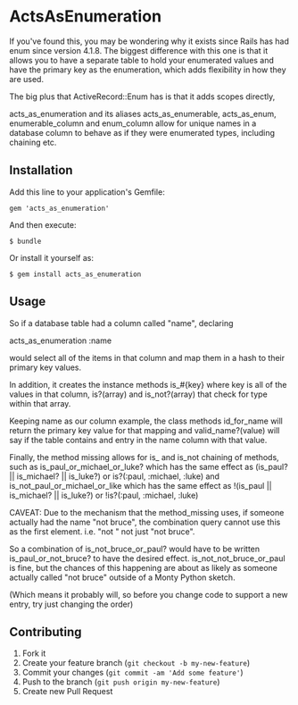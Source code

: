 # ActsAsEnumeration

If you've found this, you may be wondering why it exists since Rails has had enum since version 4.1.8. The biggest 
difference with this one is that it allows you to have a separate table to hold your enumerated values and have the 
primary key as the enumeration, which adds flexibility in how they are used.

The big plus that ActiveRecord::Enum has is that it adds scopes directly, 

acts_as_enumeration and its aliases acts_as_enumerable, acts_as_enum, enumerable_column and enum_column
allow for unique names in a database column to behave as if they were enumerated
types, including chaining etc.

## Installation

Add this line to your application's Gemfile:

    gem 'acts_as_enumeration'

And then execute:

    $ bundle

Or install it yourself as:

    $ gem install acts_as_enumeration

## Usage

So if a database table had a column called "name", declaring

   acts_as_enumeration :name

would select all of the items in that column and map them in a hash to their
primary key values.

In addition, it creates the instance methods is_#{key} where key is all of the
values in that column, is?(array) and is_not?(array) that check for type within
that array.

Keeping name as our column example, the class methods id_for_name will return
the primary key value for that mapping and valid_name?(value) will say if the
table contains and entry in the name column with that value.

Finally, the method missing allows for is_ and is_not chaining of methods, such
as is_paul_or_michael_or_luke? which has the same effect as
(is_paul? || is_michael? || is_luke?) or is?(:paul, :michael, :luke) and
is_not_paul_or_michael_or_like which has the same effect as
!(is_paul || is_michael? || is_luke?) or !is?(:paul, :michael, :luke)

CAVEAT: Due to the mechanism that the method_missing uses, if someone actually
had the name "not bruce", the combination query cannot use this as the first element.
i.e. "not <anything>" not just "not bruce".

So a combination of is_not_bruce_or_paul? would have to be written
is_paul_or_not_bruce? to have the desired effect. is_not_not_bruce_or_paul
is fine, but the chances of this happening are about as likely as someone actually
called "not bruce" outside of a Monty Python sketch.

(Which means it probably will, so before you change code to support a new entry,
try just changing the order)

## Contributing

1. Fork it
2. Create your feature branch (`git checkout -b my-new-feature`)
3. Commit your changes (`git commit -am 'Add some feature'`)
4. Push to the branch (`git push origin my-new-feature`)
5. Create new Pull Request
